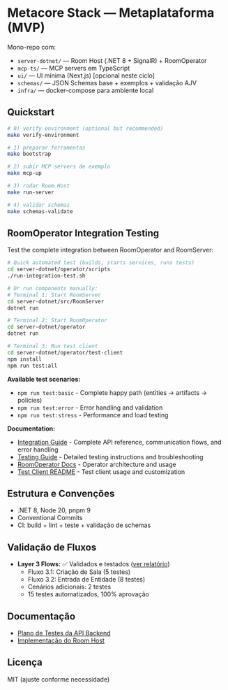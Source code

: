 # Metacore Stack — Metaplataforma (MVP)

Mono-repo com:
- `server-dotnet/` — Room Host (.NET 8 + SignalR) + RoomOperator
- `mcp-ts/` — MCP servers em TypeScript
- `ui/` — UI mínima (Next.js) [opcional neste ciclo]
- `schemas/` — JSON Schemas base + exemplos + validação AJV
- `infra/` — docker-compose para ambiente local

## Quickstart
```bash
# 0) verify environment (optional but recommended)
make verify-environment

# 1) preparar ferramentas
make bootstrap

# 2) subir MCP servers de exemplo
make mcp-up

# 3) rodar Room Host
make run-server

# 4) validar schemas
make schemas-validate
```

## RoomOperator Integration Testing

Test the complete integration between RoomOperator and RoomServer:

```bash
# Quick automated test (builds, starts services, runs tests)
cd server-dotnet/operator/scripts
./run-integration-test.sh

# Or run components manually:
# Terminal 1: Start RoomServer
cd server-dotnet/src/RoomServer
dotnet run

# Terminal 2: Start RoomOperator
cd server-dotnet/operator
dotnet run

# Terminal 3: Run test client
cd server-dotnet/operator/test-client
npm install
npm run test:all
```

**Available test scenarios:**
- `npm run test:basic` - Complete happy path (entities → artifacts → policies)
- `npm run test:error` - Error handling and validation
- `npm run test:stress` - Performance and load testing

**Documentation:**
- [Integration Guide](docs/ROOMOPERATOR_ROOMSERVER_INTEGRATION.md) - Complete API reference, communication flows, and error handling
- [Testing Guide](docs/TESTING.md) - Detailed testing instructions and troubleshooting
- [RoomOperator Docs](docs/room-operator.md) - Operator architecture and usage
- [Test Client README](server-dotnet/operator/test-client/README.md) - Test client usage and customization

## Estrutura e Convenções

* .NET 8, Node 20, pnpm 9
* Conventional Commits
* CI: build + lint + teste + validação de schemas

## Validação de Fluxos

* **Layer 3 Flows:** ✅ Validados e testados ([ver relatório](LAYER3_VALIDATION_SUMMARY.md))
  - Fluxo 3.1: Criação de Sala (5 testes)
  - Fluxo 3.2: Entrada de Entidade (8 testes)
  - Cenários adicionais: 2 testes
  - 15 testes automatizados, 100% aprovação

## Documentação

- [Plano de Testes da API Backend](docs/BACKEND_API_TEST_PLAN.md)
- [Implementação do Room Host](docs/ROOM_HOST_IMPLEMENTATION.md)
## Licença

MIT (ajuste conforme necessidade)
